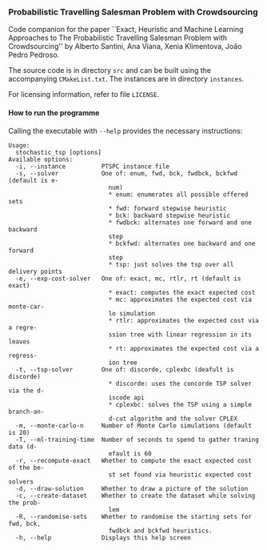 ### Probabilistic Travelling Salesman Problem with Crowdsourcing

Code companion for the paper ``Exact, Heuristic and Machine Learning Approaches to The Probabilistic Travelling Salesman Problem with Crowdsourcing'' by Alberto Santini, Ana Viana, Xenia Klimentova, João Pedro Pedroso.

The source code is in directory `src` and can be built using the accompanying `CMakeList.txt`.
The instances are in directory `instances`.

For licensing information, refer to file `LICENSE`.

#### How to run the programme

Calling the executable with `--help` provides the necessary instructions:

```
Usage:
  stochastic_tsp [options]
Available options:
  -i, --instance          PTSPC instance file
  -s, --solver            One of: enum, fwd, bck, fwdbck, bckfwd (default is e-
                            num)
                            * enum: enumerates all possible offered sets
                            * fwd: forward stepwise heuristic
                            * bck: backward stepwise heuristic
                            * fwdbck: alternates one forward and one backward 
                            step
                            * bckfwd: alternates one backward and one forward 
                            step
                            * tsp: just solves the tsp over all delivery points
  -e, --exp-cost-solver   One of: exact, mc, rtlr, rt (default is exact)
                            * exact: computes the exact expected cost
                            * mc: approximates the expected cost via monte-car-
                            lo simulation
                            * rtlr: approximates the expected cost via a regre-
                            ssion tree with linear regression in its leaves
                            * rt: approximates the expected cost via a regress-
                            ion tree
  -t, --tsp-solver        One of: discorde, cplexbc (deafult is discorde)
                            * discorde: uses the concorde TSP solver via the d-
                            iscode api
                            * cplexbc: solves the TSP using a simple branch-an-
                            d-cut algorithm and the solver CPLEX
  -m, --monte-carlo-n     Number of Monte Carlo simulations (default is 20)
  -T, --ml-training-time  Number of seconds to spend to gather traning data (d-
                            efault is 60
  -r, --recompute-exact   Whether to compute the exact expected cost of the be-
                            st set found via heuristic expected cost solvers
  -d, --draw-solution     Whether to draw a picture of the solution
  -c, --create-dataset    Whether to create the dataset while solving the prob-
                            lem
  -R, --randomise-sets    Whether to randomise the starting sets for fwd, bck, 
                            fwdbck and bckfwd heuristics.
  -h, --help              Displays this help screen
```